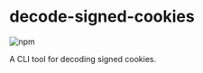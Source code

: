 # decode-signed-cookies

![npm](https://img.shields.io/npm/v/@brightonsbox/decode-signed-cookies)

A CLI tool for decoding signed cookies.
